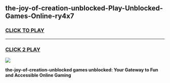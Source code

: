 
## the-joy-of-creation-unblocked-Play-Unblocked-Games-Online-ry4x7
<h3>
<a href="https://premium76.site?title=the-joy-of-creation-unblocked&ref=25A">CLICK TO PLAY</a></h3>
<hr>

<h3>
<a href="https://premium76.site?title=the-joy-of-creation-unblocked&ref=25A">CLICK 2 PLAY</a>
  
</h3>

<a href="https://premium76.site?title=the-joy-of-creation-unblocked&ref=25A"><img src="https://clearcache.store/games.png"></a>


**the-joy-of-creation-unblocked games unblocked: Your Gateway to Fun and Accessible Online Gaming**
